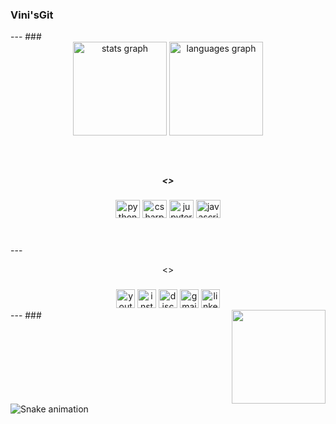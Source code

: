<h3 align="left">Vini'sGit</h3>
---
###

<br clear="both">

<div align="center">
  <img src="https://github-readme-stats.vercel.app/api?hide_title=false&hide_rank=false&show_icons=true&include_all_commits=true&count_private=true&disable_animations=false&theme=react&locale=en&hide_border=true&username=Vini4l" height="150" alt="stats graph"  />
  <img src="https://github-readme-stats.vercel.app/api/top-langs?locale=en&hide_title=false&layout=default &card_width=320&langs_count=5&theme=react&hide_border=true&username=Vini4l" height="150" alt="languages graph"  />
</div>

###

<br clear="both">

<h5 align="center"><></h5>

###

<div align="center">
  <img src="https://cdn.jsdelivr.net/gh/devicons/devicon/icons/python/python-original.svg" height="29" width="39" alt="python logo"  />
  <img src="https://cdn.jsdelivr.net/gh/devicons/devicon/icons/csharp/csharp-original.svg" height="29" width="39" alt="csharp logo"  />
  <img src="https://cdn.jsdelivr.net/gh/devicons/devicon/icons/jupyter/jupyter-original.svg" height="29" width="39" alt="jupyter logo"  />
  <img src="https://cdn.jsdelivr.net/gh/devicons/devicon/icons/javascript/javascript-original.svg" height="29" width="39" alt="javascript logo"  />
</div>

###

<br clear="both">
---
<p align="center"><></p>

###

<div align="center">
  <img src="https://img.shields.io/static/v1?message=Youtube&logo=youtube&label=&color=FF0000&logoColor=white&labelColor=&style=for-the-badge" height="30" alt="youtube logo"  />
  <img src="https://img.shields.io/static/v1?message=Instagram&logo=instagram&label=&color=E4405F&logoColor=white&labelColor=&style=for-the-badge" height="30" alt="instagram logo"  />
  <img src="https://img.shields.io/static/v1?message=Discord&logo=discord&label=&color=7289DA&logoColor=white&labelColor=&style=for-the-badge" height="30" alt="discord logo"  />
  <img src="https://img.shields.io/static/v1?message=Gmail&logo=gmail&label=&color=D14836&logoColor=white&labelColor=&style=for-the-badge" height="30" alt="gmail logo"  />
  <img src="https://img.shields.io/static/v1?message=LinkedIn&logo=linkedin&label=&color=0077B5&logoColor=white&labelColor=&style=for-the-badge" height="30" alt="linkedin logo"  />
</div>
---
###

<img align="right" height="150" src="https://media.tenor.com/RrSQO76lFmsAAAAM/element-atom.gif"  />

###

<br clear="both">

<img src="https://raw.githubusercontent.com/Vini4l/Vini4l/blob/output/snake.svg" alt="Snake animation" />

###
